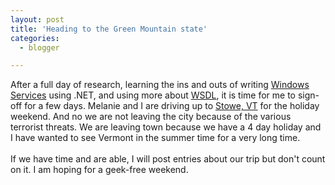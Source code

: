 ```yaml
---
layout: post
title: 'Heading to the Green Mountain state'
categories:
  - blogger

---
```


After a full day of research, learning the ins and outs of writing <a href="http://msdn.microsoft.com/msdnmag/issues/01/12/NetServ/NetServ.asp">Windows Services</a> using .NET, and using more about <a href="http://www.w3.org/TR/wsdl">WSDL</a>, it is time for me to sign-off for a few days.  Melanie and I are driving up to <a href="http://www.mapquest.com/maps/map.adp?zoom=2&amp;mapdata=b2d68tAsVaFv0L5HBfqIXjr47QsQxfIar7sm2ve3LBV1yyD9idZNXPb%2fh%2bjqdMRGlvSa7HhCKWAI%2bZOc7e2YhMF177pWgfzSftcJn93SKoxbhpXQFvXy7FEtm8MnffZOJUOAvLY%2fm3PdgEWpMceO3Tz2bUucMiVOyokh8l4YfRHJ0XbbHCUY6ASII5zt03615UQjUokAQtAoEfa%2b1pVE9%2fg2QwDIIhJLG4ZWLD5RjgFTlQAwikmxRDdUodWqbRelva0nvzX9XnKO1lfOXHmuQA%3d%3d">Stowe, VT</a> for the holiday weekend.  And no we are not leaving the city because of the various terrorist threats.  We are leaving town because we have a 4 day holiday and I have wanted to see Vermont in the summer time for a very long time.
<br />
<br />If we have time and are able, I will post entries about our trip but don't count on it.  I am hoping for a geek-free weekend.
